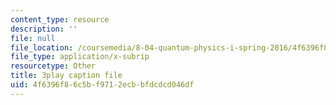 ```yaml
---
content_type: resource
description: ''
file: null
file_location: /coursemedia/8-04-quantum-physics-i-spring-2016/4f6396f86c5bf9712ecbbfdcdcd046df_NXPvXI603RA.srt
file_type: application/x-subrip
resourcetype: Other
title: 3play caption file
uid: 4f6396f8-6c5b-f971-2ecb-bfdcdcd046df
---
```

